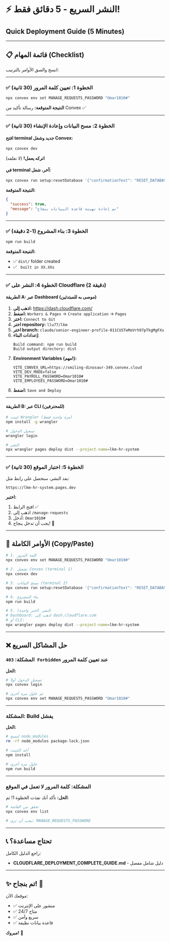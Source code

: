 # ⚡ النشر السريع - 5 دقائق فقط!
## Quick Deployment Guide (5 Minutes)

---

## 📋 قائمة المهام (Checklist)

انسخ والصق الأوامر بالترتيب:

---

### ✅ الخطوة 1: تعيين كلمة المرور (30 ثانية)

```bash
npx convex env set MANAGE_REQUESTS_PASSWORD "Omar1010#"
```

**النتيجة المتوقعة:** رسالة تأكيد من Convex ✅

---

### ✅ الخطوة 2: مسح البيانات وإعادة الإنشاء (30 ثانية)

#### افتح terminal جديد وشغل Convex:

```bash
npx convex dev
```

**اتركه يعمل!** (لا تغلقه)

#### في terminal آخر، شغل:

```bash
npx convex run setup:resetDatabase '{"confirmationText": "RESET_DATABASE"}'
```

**النتيجة المتوقعة:**
```json
{
  "success": true,
  "message": "تم إعادة تهيئة قاعدة البيانات بنجاح"
}
```

---

### ✅ الخطوة 3: بناء المشروع (1-2 دقيقة)

```bash
npm run build
```

**النتيجة المتوقعة:**
- ✅ `dist/` folder created
- ✅ ` built in XX.XXs`

---

### ✅ الخطوة 4: النشر على Cloudflare (2 دقيقة)

#### الطريقة A: عبر Dashboard (موصى به للمبتدئين)

1. **اذهب إلى:** https://dash.cloudflare.com/
2. **اضغط:** `Workers & Pages` → `Create application` → `Pages`
3. **اختر:** `Connect to Git`
4. **اختر repository:** `llu77/lkm`
5. **اختر branch:** `claude/senior-engineer-profile-011CUSTeMoVrh97pTkgMgFXs`
6. **إعدادات البناء:**
   ```
   Build command: npm run build
   Build output directory: dist
   ```
7. **Environment Variables (مهم!):**
   ```env
   VITE_CONVEX_URL=https://smiling-dinosaur-349.convex.cloud
   VITE_DEV_MODE=false
   VITE_PAYROLL_PASSWORD=Omar1010#
   VITE_EMPLOYEES_PASSWORD=Omar1010#
   ```
8. **اضغط:** `Save and Deploy`

---

#### الطريقة B: عبر CLI (للمحترفين)

```bash
# تثبيت Wrangler (مرة واحدة فقط)
npm install -g wrangler

# تسجيل الدخول
wrangler login

# النشر
npx wrangler pages deploy dist --project-name=lkm-hr-system
```

---

### ✅ الخطوة 5: اختبار الموقع (30 ثانية)

بعد النشر، ستحصل على رابط مثل:
```
https://lkm-hr-system.pages.dev
```

**اختبر:**
1. افتح الرابط ✅
2. اذهب إلى `/manage-requests`
3. أدخل: `Omar1010#`
4. يجب أن تدخل بنجاح! 🎉

---

## 🎯 الأوامر الكاملة (Copy/Paste)

```bash
# 1. كلمة المرور
npx convex env set MANAGE_REQUESTS_PASSWORD "Omar1010#"

# 2. تشغيل Convex (terminal 1)
npx convex dev

# 3. مسح البيانات (terminal 2)
npx convex run setup:resetDatabase '{"confirmationText": "RESET_DATABASE"}'

# 4. بناء المشروع
npm run build

# 5. النشر (اختر واحدة)
# Dashboard: اذهب إلى dash.cloudflare.com
# أو CLI:
npx wrangler pages deploy dist --project-name=lkm-hr-system
```

---

## ❌ حل المشاكل السريع

### المشكلة: `403 Forbidden` عند تعيين كلمة المرور

**الحل:**
```bash
# تسجيل الدخول أولاً
npx convex login

# ثم حاول مرة أخرى
npx convex env set MANAGE_REQUESTS_PASSWORD "Omar1010#"
```

---

### المشكلة: Build يفشل

**الحل:**
```bash
# امسح node_modules
rm -rf node_modules package-lock.json

# أعد التثبيت
npm install

# حاول مرة أخرى
npm run build
```

---

### المشكلة: كلمة المرور لا تعمل في الموقع

**الحل:**
تأكد أنك نفذت الخطوة 1! ثم:
```bash
# تحقق من القائمة
npx convex env list

# يجب أن ترى: MANAGE_REQUESTS_PASSWORD
```

---

## 📞 تحتاج مساعدة؟

راجع الدليل الكامل:
- **CLOUDFLARE_DEPLOYMENT_COMPLETE_GUIDE.md** - دليل شامل مفصل

---

## ✨ تم بنجاح! 🎉

موقعك الآن:
- ✅ منشور على الإنترنت
- ✅ متاح 24/7
- ✅ سريع وآمن
- ✅ قاعدة بيانات نظيفة

**مبروك!** 🚀
